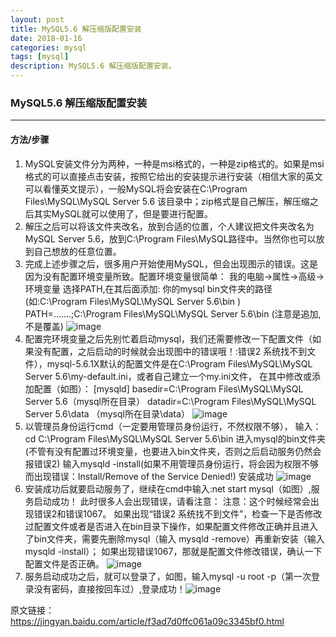 ```yaml
---
layout: post
title: MySQL5.6 解压缩版配置安装
date: 2018-01-16
categories: mysql
tags: [mysql]
description: MySQL5.6 解压缩版配置安装。
---
```


### MySQL5.6 解压缩版配置安装

---
#### 方法/步骤
1.  MySQL安装文件分为两种，一种是msi格式的，一种是zip格式的。如果是msi格式的可以直接点击安装，按照它给出的安装提示进行安装（相信大家的英文可以看懂英文提示），一般MySQL将会安装在C:\Program Files\MySQL\MySQL Server 5.6 该目录中；zip格式是自己解压，解压缩之后其实MySQL就可以使用了，但是要进行配置。
2.  解压之后可以将该文件夹改名，放到合适的位置，个人建议把文件夹改名为MySQL Server 5.6，放到C:\Program Files\MySQL路径中。当然你也可以放到自己想放的任意位置。
3.  完成上述步骤之后，很多用户开始使用MySQL，但会出现图示的错误。这是因为没有配置环境变量所致。配置环境变量很简单：
我的电脑->属性->高级->环境变量
选择PATH,在其后面添加: 你的mysql bin文件夹的路径 (如:C:\Program Files\MySQL\MySQL Server 5.6\bin )
PATH=.......;C:\Program Files\MySQL\MySQL Server 5.6\bin (注意是追加,不是覆盖)
![image](https://note.youdao.com/yws/api/personal/file/AA7C3AB6B62B44C4895BDA4E1AC13A2B?method=download&shareKey=3ab515097c287a030ae24dedb93727b2)
4.  配置完环境变量之后先别忙着启动mysql，我们还需要修改一下配置文件（如果没有配置，之后启动的时候就会出现图中的错误哦！:错误2 系统找不到文件），mysql-5.6.1X默认的配置文件是在C:\Program Files\MySQL\MySQL Server 5.6\my-default.ini，或者自己建立一个my.ini文件，
在其中修改或添加配置（如图）： 
[mysqld] 
basedir=C:\Program Files\MySQL\MySQL Server 5.6（mysql所在目录） 
datadir=C:\Program Files\MySQL\MySQL Server 5.6\data （mysql所在目录\data）
![image](https://note.youdao.com/yws/api/personal/file/95F3FB7ABBBA49C092ED2FC36D3C571C?method=download&shareKey=a2e2c71c69b7c675865b9061fdd917eb)
5.  以管理员身份运行cmd（一定要用管理员身份运行，不然权限不够），
输入：cd C:\Program Files\MySQL\MySQL Server 5.6\bin 进入mysql的bin文件夹(不管有没有配置过环境变量，也要进入bin文件夹，否则之后启动服务仍然会报错误2)
输入mysqld -install(如果不用管理员身份运行，将会因为权限不够而出现错误：Install/Remove of the Service Denied!) 
安装成功
![image](https://note.youdao.com/yws/api/personal/file/66C19F08819B4E30A8BA11FDE0D5FC00?method=download&shareKey=31d9b01c8d644bcbb8536a87e5999503)
6.  安装成功后就要启动服务了，继续在cmd中输入:net start mysql（如图）,服务启动成功！
此时很多人会出现错误，请看注意：
注意：这个时候经常会出现错误2和错误1067。
如果出现“错误2 系统找不到文件”，检查一下是否修改过配置文件或者是否进入在bin目录下操作，如果配置文件修改正确并且进入了bin文件夹，需要先删除mysql（输入 mysqld -remove）再重新安装（输入 mysqld -install）；
如果出现错误1067，那就是配置文件修改错误，确认一下配置文件是否正确。
![image](https://note.youdao.com/yws/api/personal/file/3A8F9809593F4F4E9DE30D8EB41F6F4B?method=download&shareKey=12a9da4928d4b893b17492a7404b935a)
7.  服务启动成功之后，就可以登录了，如图，输入mysql -u root -p（第一次登录没有密码，直接按回车过）,登录成功！![image](https://note.youdao.com/yws/api/personal/file/7545DEF4A11547B2886A5D224ABD05B3?method=download&shareKey=6780df291120f53a7569389de46451b1)


原文链接：https://jingyan.baidu.com/article/f3ad7d0ffc061a09c3345bf0.html